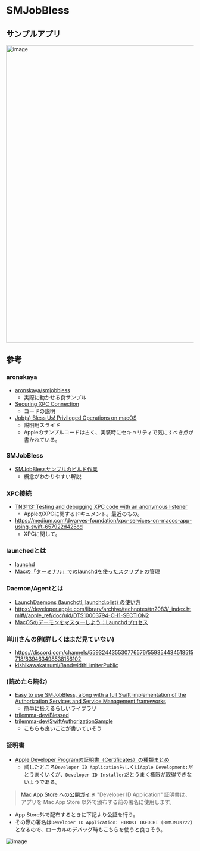 # SMJobBless
## サンプルアプリ

<img width="800" alt="image" src="https://i.imgur.com/TG54l6i.png">

## 参考
### aronskaya
- [aronskaya/smjobbless](https://github.com/aronskaya/smjobbless#used-definitions)
    - 実際に動かせる良サンプル
- [Securing XPC Connection](https://github.com/aronskaya/smjobbless/blob/master/SecuringXPCConnection.md)
    - コードの説明
- [Job\(s\) Bless Us\! Privileged Operations on macOS](https://speakerdeck.com/vashchenko/job-s-bless-us-privileged-operations-on-macos)
    - 説明用スライド
    - Appleのサンプルコードは古く、実装時にセキュリティで気にすべき点が書かれている。

### SMJobBless
- [SMJobBlessサンプルのビルド作業](http://www.olt.tokyo/docs/SMJobBless/index.html)
    - 概念がわかりやすい解説

### XPC接続
- [TN3113: Testing and debugging XPC code with an anonymous listener](https://developer.apple.com/documentation/technotes/tn3113-testing-xpc-code-with-an-anonymous-listener)
    - AppleのXPCに関するドキュメント。最近のもの。
- https://medium.com/dwarves-foundation/xpc-services-on-macos-app-using-swift-657922d425cd
    - XPCに関して。

### launchedとは
- [launchd](https://ja.wikipedia.org/wiki/Launchd)
- [Macの「ターミナル」でのlaunchdを使ったスクリプトの管理](https://support.apple.com/ja-jp/guide/terminal/apdc6c1077b-5d5d-4d35-9c19-60f2397b2369/mac)

### Daemon/Agentとは
- [LaunchDaemons \(launchctl, launchd\.plist\) の使い方](http://www.maruko2.com/mw/LaunchDaemons_(launchctl,_launchd.plist)_%E3%81%AE%E4%BD%BF%E3%81%84%E6%96%B9)
- https://developer.apple.com/library/archive/technotes/tn2083/_index.html#//apple_ref/doc/uid/DTS10003794-CH1-SECTION2
- [MacOSのデーモンをマスターしよう：Launchdプロセス](https://qiita.com/spc_gmorimoto/items/b7ba5d69a00e277bb259)

### 岸川さんの例(詳しくはまだ見ていない)
- https://discord.com/channels/559324435530776576/559354434518515718/839463498538156102
- [kishikawakatsumi/BandwidthLimiterPublic](https://github.com/kishikawakatsumi/BandwidthLimiter/blob/4561b5efe52ccda4042b6008c586e94b9b7fa4fa/BandwidthLimiter/ExecutionServiceProxy.swift)

### (読めたら読む)
- [Easy to use SMJobBless, along with a full Swift implementation of the Authorization Services and Service Management frameworks](https://swiftobc.com/repo/trilemma-dev-Blessed)
  - 簡単に扱えるらしいライブラリ
- [trilemma\-dev/Blessed](https://github.com/trilemma-dev/Blessed)
- [trilemma\-dev/SwiftAuthorizationSample](https://github.com/trilemma-dev/SwiftAuthorizationSample)
    - こちらも良いことが書いていそう

### 証明書
- [Apple Developer Programの証明書（Certificates）の種類まとめ](https://qiita.com/daimyo404/items/69392d62c2eac4299d12)
    - 試したところ`Developer ID Application`もしくは`Apple Development:`だとうまくいくが、`Developer ID Installer`だとうまく権限が取得できないようである。

>[Mac App Store への公開ガイド](https://www.electronjs.org/ja/docs/latest/tutorial/mac-app-store-submission-guide)
>"Developer ID Application" 証明書は、アプリを Mac App Store 以外で頒布する前の署名に使用します。

- App Store外で配布するときに下記より公証を行う。
- その際の署名は`Developer ID Application: HIROKI IKEUCHI (BWMJMJK727)`となるので、ローカルのデバッグ時もこちらを使うと良さそう。

![image](https://user-images.githubusercontent.com/29433103/201918686-a8a00f63-a379-435c-b31e-1dfcc82f4bde.png)


